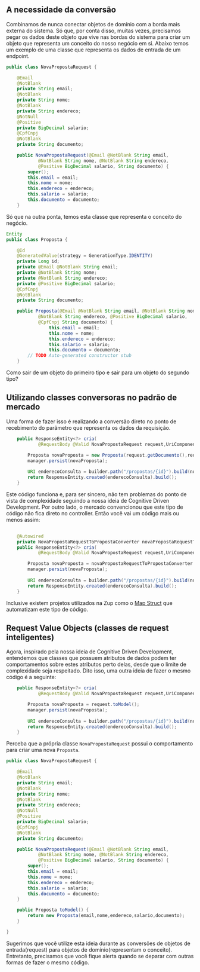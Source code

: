 ## A necessidade da conversão

Combinamos de nunca conectar objetos de domínio com a borda mais externa do sistema. Só que, por conta disso, muitas vezes, precisamos pegar os dados deste objeto que vive nas bordas do sistema para criar um objeto que representa um conceito do nosso negócio em si. Abaixo temos um exemplo de uma classe que representa os dados de entrada de um endpoint.

```java
public class NovaPropostaRequest {

	@Email
	@NotBlank
	private String email;
	@NotBlank
	private String nome;
	@NotBlank
	private String endereco;
	@NotNull
	@Positive
	private BigDecimal salario;
	@CpfCnpj
	@NotBlank
	private String documento;

	public NovaPropostaRequest(@Email @NotBlank String email,
			@NotBlank String nome, @NotBlank String endereco,
			@Positive BigDecimal salario, String documento) {
		super();
		this.email = email;
		this.nome = nome;
		this.endereco = endereco;
		this.salario = salario;
		this.documento = documento;
	}
```

Só que na outra ponta, temos esta classe que representa o conceito do negócio.

```java
Entity
public class Proposta {

	@Id
	@GeneratedValue(strategy = GenerationType.IDENTITY)
	private Long id;
	private @Email @NotBlank String email;
	private @NotBlank String nome;
	private @NotBlank String endereco;
	private @Positive BigDecimal salario;
	@CpfCnpj
	@NotBlank
	private String documento;

	public Proposta(@Email @NotBlank String email, @NotBlank String nome,
			@NotBlank String endereco, @Positive BigDecimal salario,
			@CpfCnpj String documento) {
				this.email = email;
				this.nome = nome;
				this.endereco = endereco;
				this.salario = salario;
				this.documento = documento;
		// TODO Auto-generated constructor stub
	}
```

Como sair de um objeto do primeiro tipo e sair para um objeto do segundo tipo? 

## Utilizando classes conversoras no padrão de mercado

Uma forma de fazer isso é realizando a conversão direto no ponto de recebimento do parâmetro que representa os dados da requisição. 

```java
	public ResponseEntity<?> cria(
			@RequestBody @Valid NovaPropostaRequest request,UriComponentsBuilder builder) {

		Proposta novaProposta = new Proposta(request.getDocumento(),request.getEmail()...)
		manager.persist(novaProposta);
		
		URI enderecoConsulta = builder.path("/propostas/{id}").build(novaProposta.getId());
		return ResponseEntity.created(enderecoConsulta).build();
	}
```

Este código funciona e, para ser sincero, não tem problemas do ponto de vista de complexidade seguindo a nossa ideia de Cognitive Driven Development. Por outro lado, o mercado convencionou que este tipo de código não fica direto no controller. Então você vai um código mais ou menos assim:

```java
    
    @Autowired
    private NovaPropostaRequestToPropostaConverter novaPropostaRequestToPropostaConverter;
	public ResponseEntity<?> cria(
			@RequestBody @Valid NovaPropostaRequest request,UriComponentsBuilder builder) {

		Proposta novaProposta = novaPropostaRequestToPropostaConverter.converte(request);
		manager.persist(novaProposta);
		
		URI enderecoConsulta = builder.path("/propostas/{id}").build(novaProposta.getId());
		return ResponseEntity.created(enderecoConsulta).build();
	}
```

Inclusive existem projetos utilizados na Zup como o [Map Struct](https://mapstruct.org/) que automatizam este tipo de código. 

## Request Value Objects (classes de request inteligentes)

Agora, inspirado pela nossa ideia de Cognitive Driven Development, entendemos que classes que possuem atributos de dados podem ter comportamentos sobre estes atributos perto delas, desde que o limite de complexidade seja respeitado. Dito isso, uma outra ideia de fazer o mesmo código é a seguinte:

```java
	public ResponseEntity<?> cria(
			@RequestBody @Valid NovaPropostaRequest request,UriComponentsBuilder builder) {

		Proposta novaProposta = request.toModel();
		manager.persist(novaProposta);
		
		URI enderecoConsulta = builder.path("/propostas/{id}").build(novaProposta.getId());
		return ResponseEntity.created(enderecoConsulta).build();
	}
```

Perceba que a própria classe ```NovaPropostaRequest``` possui o comportamento para criar uma nova ```Proposta```.

```java
public class NovaPropostaRequest {

	@Email
	@NotBlank
	private String email;
	@NotBlank
	private String nome;
	@NotBlank
	private String endereco;
	@NotNull
	@Positive
	private BigDecimal salario;
	@CpfCnpj
	@NotBlank
	private String documento;

	public NovaPropostaRequest(@Email @NotBlank String email,
			@NotBlank String nome, @NotBlank String endereco,
			@Positive BigDecimal salario, String documento) {
		super();
		this.email = email;
		this.nome = nome;
		this.endereco = endereco;
		this.salario = salario;
		this.documento = documento;
	}

	public Proposta toModel() {
		return new Proposta(email,nome,endereco,salario,documento);
	}

}
```
Sugerimos que você utilize esta ideia durante as conversões de objetos de entrada(request) para objetos de domínio(representam o conceito). Entretanto, precisamos que você fique alerta quando se deparar com outras formas de fazer o mesmo código. 
